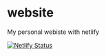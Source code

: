 # website
My personal webiste with netlify

[![Netlify Status](https://api.netlify.com/api/v1/badges/2e650835-59bc-4939-81a5-6000ceba769b/deploy-status)](https://app.netlify.com/sites/oboukary/deploys)
